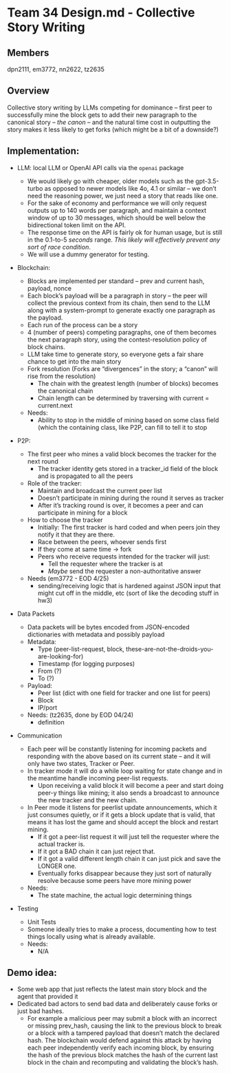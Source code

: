 # Team 34 Design.md \- Collective Story Writing

## Members

dpn2111, em3772, nn2622, tz2635

## Overview

Collective story writing by LLMs competing for dominance – first peer to successfully mine the block gets to add their new paragraph to the canonical story – _the canon_ – and the natural time cost in outputting the story makes it less likely to get forks (which might be a bit of a downside?)

## Implementation:

- LLM: local LLM or OpenAI API calls via the `openai` package

  - We would likely go with cheaper, older models such as the gpt-3.5-turbo as opposed to newer models like 4o, 4.1 or similar – we don’t need the reasoning power, we just need a story that reads like one.
  - For the sake of economy and performance we will only request outputs up to 140 words per paragraph, and maintain a context window of up to 30 messages, which should be well below the bidirectional token limit on the API.
  - The response time on the API is fairly ok for human usage, but is still in the 0.1-to-5 _seconds_ range. _This likely will effectively prevent any sort of race condition_.
  - We will use a dummy generator for testing.

- Blockchain:

  - Blocks are implemented per standard – prev and current hash, payload, nonce
  - Each block’s payload will be a paragraph in story – the peer will collect the previous context from its chain, then send to the LLM along with a system-prompt to generate exactly one paragraph as the payload.
  - Each run of the process can be a story
  - 4 (number of peers) competing paragraphs, one of them becomes the next paragraph story, using the contest-resolution policy of block chains.
  - LLM take time to generate story, so everyone gets a fair share chance to get into the main story
  - Fork resolution (Forks are “divergences” in the story; a “canon” will rise from the resolution)
    - The chain with the greatest length (number of blocks) becomes the canonical chain
    - Chain length can be determined by traversing with current \= current.next
  - Needs:
    - Ability to stop in the middle of mining based on some class field (which the containing class, like P2P, can fill to tell it to stop

- P2P:

  - The first peer who mines a valid block becomes the tracker for the next round
    - The tracker identity gets stored in a tracker_id field of the block and is propagated to all the peers
  - Role of the tracker:
    - Maintain and broadcast the current peer list
    - Doesn’t participate in mining during the round it serves as tracker
    - After it’s tracking round is over, it becomes a peer and can participate in mining for a block
  - How to choose the tracker
    - Initially: The first tracker is hard coded and when peers join they notify it that they are there.
    - Race between the peers, whoever sends first
    - If they come at same time → fork
    - Peers who receive requests intended for the tracker will just:
      - Tell the requester where the tracker is at
      - _Maybe_ send the requester a non-authoritative answer
  - Needs (em3772 \- EOD 4/25)
    - sending/receiving logic that is hardened against JSON input that might cut off in the middle, etc (sort of like the decoding stuff in hw3)

- Data Packets

  - Data packets will be bytes encoded from JSON-encoded dictionaries with metadata and possibly payload
  - Metadata:
    - Type (peer-list-request, block, these-are-not-the-droids-you-are-looking-for)
    - Timestamp (for logging purposes)
    - From (?)
    - To (?)
  - Payload:
    - Peer list (dict with one field for tracker and one list for peers)
    - Block
    - IP/port
  - Needs: (tz2635, done by EOD 04/24)
    - definition

- Communication

  - Each peer will be constantly listening for incoming packets and responding with the above based on its current state – and it will only have two states, Tracker or Peer.
  - In tracker mode it will do a while loop waiting for state change and in the meantime handle incoming peer-list requests.
    - Upon receiving a valid block it will become a peer and start doing peer-y things like mining; it also sends a broadcast to announce the new tracker and the new chain.
  - In Peer mode it listens for peerlist update announcements, which it just consumes quietly, or if it gets a block update that is valid, that means it has lost the game and should accept the block and restart mining.
    - If it got a peer-list request it will just tell the requester where the actual tracker is.
    - If it got a BAD chain it can just reject that.
    - If it got a valid different length chain it can just pick and save the LONGER one.
    - Eventually forks disappear because they just sort of naturally resolve because some peers have more mining power
  - Needs:
    - The state machine, the actual logic determining things

- Testing
  - Unit Tests
  - Someone ideally tries to make a process, documenting how to test things locally using what is already available.
  - Needs:
    - N/A

## Demo idea:

- Some web app that just reflects the latest main story block and the agent that provided it
- Dedicated bad actors to send bad data and deliberately cause forks or just bad hashes.
  - For example a malicious peer may submit a block with an incorrect or missing prev_hash, causing the link to the previous block to break or a block with a tampered payload that doesn’t match the declared hash. The blockchain would defend against this attack by having each peer independently verify each incoming block, by ensuring the hash of the previous block matches the hash of the current last block in the chain and recomputing and validating the block’s hash.
